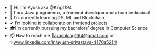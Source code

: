 - 👋 Hi, I’m Ayush aka @King1194
- 🤖 I'm a Java programmer, a frontend developer and a tech enthusiast! 
- 🙌 I’m currently learning DS, ML and Blockchain
- ✔ I’m looking to collaborate on frontend projects
- 🎓I'm currently pursuing my bachelors' degree in Computer Science
- 📫 How to reach me 📧ayushking1194@gmail.com or ✨www.linkedin.com/in/ayush-srivastava-4470a5214/

<!---
King1194/King1194 is a ✨ special ✨ repository because its `README.md` (this file) appears on your GitHub profile.
You can click the Preview link to take a look at your changes.
--->

